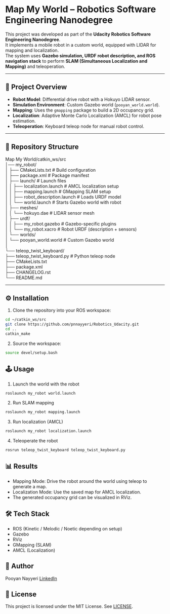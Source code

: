 # Map My World – Robotics Software Engineering Nanodegree  

This project was developed as part of the **Udacity Robotics Software Engineering Nanodegree**.  
It implements a mobile robot in a custom world, equipped with LIDAR for mapping and localization.  
The system uses **Gazebo simulation, URDF robot description, and ROS navigation stack** to perform **SLAM (Simultaneous Localization and Mapping)** and teleoperation.  

---

## 🚀 Project Overview  
- **Robot Model**: Differential drive robot with a Hokuyo LIDAR sensor.  
- **Simulation Environment**: Custom Gazebo world (`pooyan_world.world`).  
- **Mapping**: Uses the `gmapping` package to build a 2D occupancy grid.  
- **Localization**: Adaptive Monte Carlo Localization (AMCL) for robot pose estimation.  
- **Teleoperation**: Keyboard teleop node for manual robot control.  

---

## 📂 Repository Structure  
Map My World/catkin_ws/src\
│── my_robot/\
│ ├── CMakeLists.txt # Build configuration\
│ ├── package.xml # Package manifest\
│ ├── launch/ # Launch files\
│ │ ├── localization.launch # AMCL localization setup\
│ │ ├── mapping.launch # GMapping SLAM setup\
│ │ ├── robot_description.launch # Loads URDF model\
│ │ └── world.launch # Starts Gazebo world with robot\
│ ├── meshes/\
│ │ └── hokuyo.dae # LIDAR sensor mesh\
│ ├── urdf/\
│ │ ├── my_robot.gazebo # Gazebo-specific plugins\
│ │ └── my_robot.xacro # Robot URDF (description + sensors)\
│ └── worlds/\
│ └── pooyan_world.world # Custom Gazebo world\
│\
└── teleop_twist_keyboard/\
├── teleop_twist_keyboard.py # Python teleop node\
├── CMakeLists.txt\
├── package.xml\
├── CHANGELOG.rst\
└── README.md


---

## ⚙️ Installation  

1. Clone the repository into your ROS workspace:  
```bash
cd ~/catkin_ws/src
git clone https://github.com/pnnayyeri/Robotics_Udacity.git
cd ..
catkin_make
```

2. Source the workspace:
```bash
source devel/setup.bash
```


## 🕹️ Usage
1. Launch the world with the robot
```bash
roslaunch my_robot world.launch
```
2. Run SLAM mapping
```bash
roslaunch my_robot mapping.launch
```
3. Run localization (AMCL)
```bash
roslaunch my_robot localization.launch
```
4. Teleoperate the robot
```bash
rosrun teleop_twist_keyboard teleop_twist_keyboard.py
```


## 📊 Results
* Mapping Mode: Drive the robot around the world using teleop to generate a map.
* Localization Mode: Use the saved map for AMCL localization.
* The generated occupancy grid can be visualized in RViz.

## 🛠️ Tech Stack
* ROS (Kinetic / Melodic / Noetic depending on setup)
* Gazebo
* RViz
* GMapping (SLAM)
* AMCL (Localization)

## 👤 Author
Pooyan Nayyeri
[LinkedIn](https://www.linkedin.com/in/pnnayyeri/)

## 📜 License
This project is licensed under the MIT License. See [LICENSE](https://opensource.org/license/mit).
